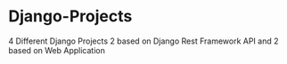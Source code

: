 # Django-Projects
4 Different Django Projects 2 based on Django Rest Framework API and 2 based on Web Application
